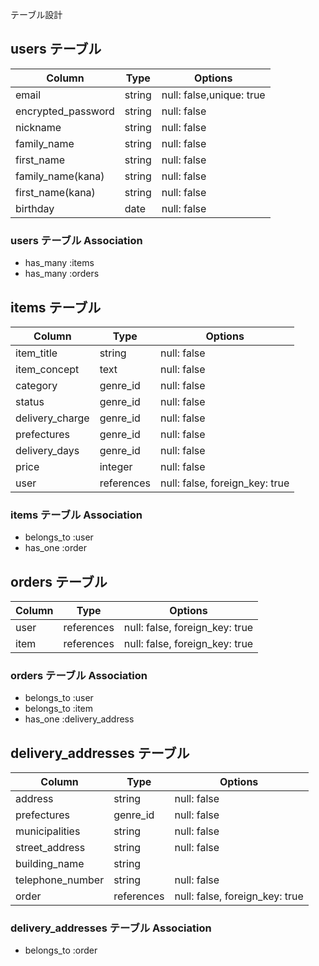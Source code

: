 テーブル設計

## users テーブル

| Column             | Type   | Options                  |
| ------------------ | ------ | ------------------------ |
| email              | string | null: false,unique: true |
| encrypted_password | string | null: false              |
| nickname           | string | null: false              |
| family_name        | string | null: false              |
| first_name         | string | null: false              |
| family_name(kana)  | string | null: false              |
| first_name(kana)   | string | null: false              |
| birthday           | date   | null: false              |

### users テーブル Association

- has_many :items
- has_many :orders

## items テーブル

| Column              | Type       | Options                           |
| ------------------- | ---------- | --------------------------------- |
| item_title          | string     | null: false                       |
| item_concept        | text       | null: false                       |
| category            | genre_id   | null: false                       |
| status              | genre_id   | null: false                       |
| delivery_charge     | genre_id   | null: false                       |
| prefectures         | genre_id   | null: false                       |
| delivery_days       | genre_id   | null: false                       |
| price               | integer    | null: false                       |
| user                | references | null: false, foreign_key: true    |

### items テーブル Association

- belongs_to :user
- has_one :order

## orders テーブル

| Column                   | Type       | Options                        |
| ------------------------ | ---------- | ------------------------------ |
| user                     | references | null: false, foreign_key: true |
| item                     | references | null: false, foreign_key: true |

### orders テーブル Association

- belongs_to :user
- belongs_to :item
- has_one :delivery_address

##  delivery_addresses テーブル

| Column              | Type       | Options                           |
| ------------------- | ---------- | --------------------------------- |
| address             | string     | null: false                       |
| prefectures         | genre_id   | null: false                       |
| municipalities      | string     | null: false                       |
| street_address      | string     | null: false                       |
| building_name       | string     |                                   |
| telephone_number    | string     | null: false                       |
| order               | references | null: false, foreign_key: true    |

### delivery_addresses テーブル Association

- belongs_to :order